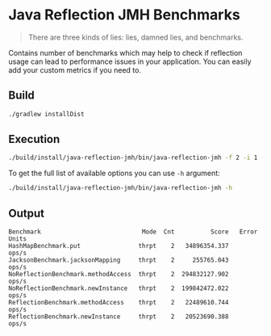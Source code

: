 # Java Reflection JMH Benchmarks

> There are three kinds of lies: lies, damned lies, and benchmarks.

Contains number of benchmarks which may help to check if reflection usage
can lead to performance issues in your application. You can easily add
your custom metrics if you need to.

## Build
```bash
./gradlew installDist
```

## Execution
```bash
./build/install/java-reflection-jmh/bin/java-reflection-jmh -f 2 -i 1 -wf 1 -wi 1
```

To get the full list of available options you can use `-h` argument:
```bash
./build/install/java-reflection-jmh/bin/java-reflection-jmh -h
```

## Output
```
Benchmark                            Mode  Cnt          Score   Error  Units
HashMapBenchmark.put                thrpt    2   34896354.337          ops/s
JacksonBenchmark.jacksonMapping     thrpt    2     255765.043          ops/s
NoReflectionBenchmark.methodAccess  thrpt    2  294832127.902          ops/s
NoReflectionBenchmark.newInstance   thrpt    2  199842472.022          ops/s
ReflectionBenchmark.methodAccess    thrpt    2   22489610.744          ops/s
ReflectionBenchmark.newInstance     thrpt    2   20523690.388          ops/s
```
